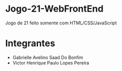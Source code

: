 # Jogo-21-WebFrontEnd
Jogo de 21 feito somente com HTML/CSS/JavaScript

# Integrantes
- Gabrielle Avelino Saad Do Bonfim
- Victor Henrique Paulo Lopes Pereira
